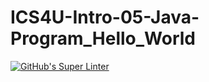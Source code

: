 # ICS4U-Intro-05-Java-Program_Hello_World

[![GitHub's Super Linter](https://github.com/jonathan-pasco-arnone/ICS4U-Intro-05-Java-Program_Hello_World/workflows/GitHub's%20Super%20Linter/badge.svg)](https://github.com/jonathan-pasco-arnone/ICS4U-Intro-05-Java-Program_Hello_World/actions)
